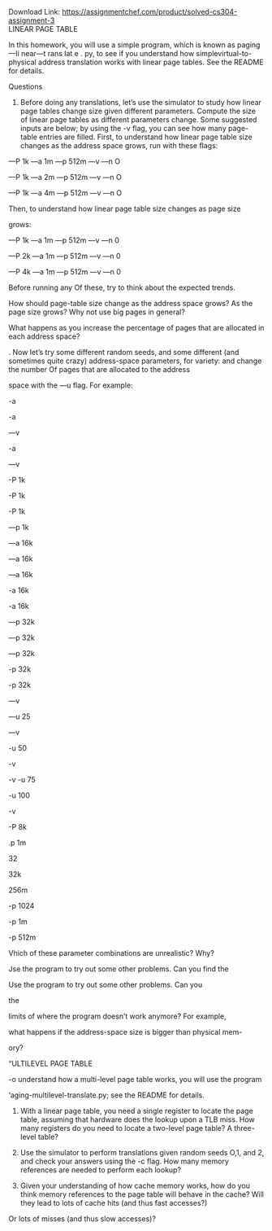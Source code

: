 Download Link: https://assignmentchef.com/product/solved-cs304-assignment-3
<br>
LINEAR PAGE TABLE

In this homework, you will use a simple program, which is known as paging—Ii near—t rans lat e . py, to see if you understand how simplevirtual-to-physical address translation works with linear page tables. See the README for details.

Questions

<ol>

 <li>Before doing any translations, let’s use the simulator to study how linear page tables change size given different parameters. Compute the size of linear page tables as different parameters change. Some suggested inputs are below; by using the -v flag, you can see how many page-table entries are filled. First, to understand how linear page table size changes as the address space grows, run with these flags:</li>

</ol>

—P 1k —a 1m —p 512m —v —n O

—P 1k —a 2m —p 512m —v —n O

—P 1k —a 4m —p 512m —v —n O

Then, to understand how linear page table size changes as page size

grows:

—P 1k —a 1m —p 512m —v —n 0

—P 2k —a 1m —p 512m —v —n 0

—P 4k —a 1m —p 512m —v —n 0

Before running any Of these, try to think about the expected trends.

How should page-table size change as the address space grows? As the page size grows? Why not use big pages in general?

What happens as you increase the percentage of pages that are allocated in each address space?

. Now let’s try some different random seeds, and some different (and sometimes quite crazy) address-space parameters, for variety: and change the number Of pages that are allocated to the address

space with the —u flag. For example:

-a

-a

—v

-a

—v

-P 1k

-P 1k

-P 1k

—p 1k

—a 16k

—a 16k

—a 16k

-a 16k

-a 16k

—p 32k

—p 32k

—p 32k

-p 32k

-p 32k

—v

—u 25

—v

-u 50

-v

-v -u 75

-u 100

-v

-P 8k

.p 1m

32

32k

256m

-p 1024

-p 1m

-p 512m

Vhich of these parameter combinations are unrealistic? Why?

Jse the program to try out some other problems. Can you find the




Use the program to try out some other problems. Can you

the

limits of where the program doesn’t work anymore? For example,

what happens if the address-space size is bigger than physical mem-

ory?

“ULTILEVEL PAGE TABLE

-o understand how a multi-level page table works, you will use the program

‘aging-multilevel-translate.py; see the README for details.

1. With a linear page table, you need a single register to locate the page table, assuming that hardware does the lookup upon a TLB miss. How many registers do you need to locate a two-level page table? A three-level table?

2. Use the simulator to perform translations given random seeds O,1, and 2, and check your answers using the -c flag. How many memory references are needed to perform each lookup?

3. Given your understanding of how cache memory works, how do you think memory references to the page table will behave in the cache? Will they lead to lots of cache hits (and thus fast accesses?)

Or lots of misses (and thus slow accesses)?


